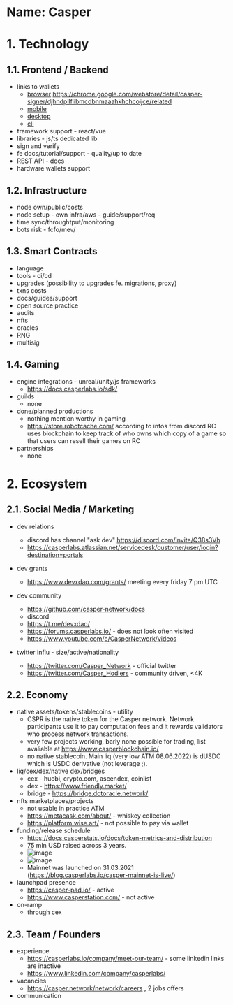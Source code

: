 Name: Casper
===

# 1. Technology
## 1.1.  Frontend / Backend
- links to wallets
	-   [browser](PASTE_LINK_HERE) https://chrome.google.com/webstore/detail/casper-signer/djhndpllfiibmcdbnmaaahkhchcoijce/related
	-   [mobile](PASTE_LINK_HERE)
	-   [desktop](PASTE_LINK_HERE)
	-   [cli](PASTE_LINK_HERE)
- framework support - react/vue
- libraries - js/ts dedicated lib
- sign and verify
- fe docs/tutorial/support - quality/up to date
- REST API - docs
- hardware wallets support

## 1.2.  Infrastructure
- node own/public/costs
- node setup - own infra/aws - guide/support/req
- time sync/throughtput/monitoring
- bots risk - fcfo/mev/
  
## 1.3.  Smart Contracts
- language
- tools - ci/cd
- upgrades (possibility to upgrades fe. migrations, proxy)
- txns costs
- docs/guides/support
- open source practice
- audits
- nfts
- oracles
- RNG
- multisig

## 1.4. Gaming
- engine integrations - unreal/unity/js frameworks
	+ https://docs.casperlabs.io/sdk/
- guilds
	+ none
- done/planned productions
	+ nothing mention worthy in gaming
	+ https://store.robotcache.com/ according to infos from discord RC uses blockchain to keep track of who owns which copy of a game so that users can resell their games on RC
- partnerships
	+ none

# 2. Ecosystem
## 2.1.  Social Media / Marketing
- dev relations
	+ discord has channel "ask dev" https://discord.com/invite/Q38s3Vh
	+ https://casperlabs.atlassian.net/servicedesk/customer/user/login?destination=portals
- dev grants
	+ https://www.devxdao.com/grants/ meeting every friday 7 pm UTC 
- dev community
	+ https://github.com/casper-network/docs
	+ discord
	+ https://t.me/devxdao/
	+ https://forums.casperlabs.io/ - does not look often visited
	+ https://www.youtube.com/c/CasperNetwork/videos

- twitter influ - size/active/nationality
	+ https://twitter.com/Casper_Network - official twitter
	+ https://twitter.com/Casper_Hodlers - community driven, <4K
  
## 2.2. Economy
- native assets/tokens/stablecoins - utility
	+ CSPR is the native token for the Casper network. Network participants use it to pay computation fees and it rewards validators who process network transactions.
	+ very few projects working, barly none possible for trading, list avaliable at https://www.casperblockchain.io/
	+ no native stablecoin. Main liq (very low ATM 08.06.2022) is dUSDC which is USDC derivative (not leverage ;).
- liq/cex/dex/native dex/bridges
	+ cex - huobi, crypto.com, ascendex, coinlist
	+ dex - https://www.friendly.market/
	+ bridge - https://bridge.dotoracle.network/
- nfts marketplaces/projects
	+ not usable in practice ATM
	+ https://metacask.com/about/ - whiskey collection
	+ https://platform.wise.art/ - not possible to pay via wallet
- funding/release schedule
  + https://docs.casperstats.io/docs/token-metrics-and-distribution
  + 75 mln USD raised across 3 years.
  + ![image](https://user-images.githubusercontent.com/72046089/172386512-cabc3a78-5c49-4e72-9caf-c5e621111ca8.png)
  + ![image](https://user-images.githubusercontent.com/72046089/172386601-cd939ef6-a199-4fb6-909e-d6b6cf64e5ef.png)
  + Mainnet was launched on 31.03.2021 (https://blog.casperlabs.io/casper-mainnet-is-live/)
- launchpad presence
	+ https://casper-pad.io/ - active
	+ https://www.casperstation.com/ - not active
- on-ramp
	+ through cex

## 2.3. Team / Founders
- experience
	+ https://casperlabs.io/company/meet-our-team/ - some linkedin links are inactive
	+ https://www.linkedin.com/company/casperlabs/
- vacancies
	+ https://casper.network/network/careers , 2 jobs offers
- communication
	
